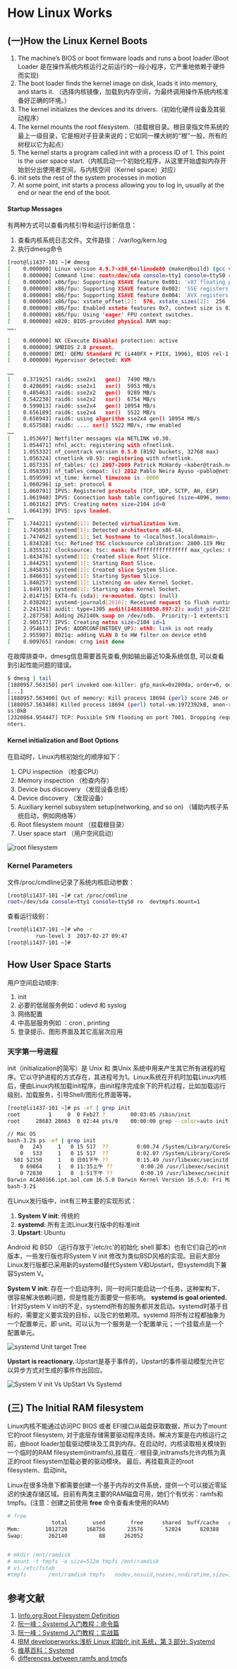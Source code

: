 # How Linux Works

## (一)How the Linux Kernel Boots
1. The machine’s BIOS or boot firmware loads and runs a boot loader.(Boot Loader 是在操作系统内核运行之前运行的一段小程序，它严重地依赖于硬件而实现)
2. The boot loader finds the kernel image on disk, loads it into memory, and starts it. （选择内核镜像，加载到内存空间，为最终调用操作系统内核准备好正确的环境。）
3.  The kernel initializes the devices and its drivers.（初始化硬件设备及其驱动程序）
4.  The kernel mounts the root filesystem.（挂载根目录。根目录指文件系统的最上一级目录，它是相对子目录来说的；它如同一棵大树的“根”一般，所有的树杈以它为起点）
5.  The kernel starts a program called init with a process ID of 1. This point is the user space start.（内核启动一个初始化程序，从这里开始虚拟内存开始划分出使用者空间，与内核空间（Kernel space）对应）
6.  init sets the rest of the system processes in motion
7.  At some point, init starts a process allowing you to log in, usually at the end or near the end of the boot.

<!--more-->

#### Startup Messages
有两种方式可以查看内核引导和运行诊断信息：
1. 查看内核系统日志文件。文件路径： /var/log/kern.log
2.  执行dmesg命令
```bash
[root@li1437-101 ~]# dmesg
[    0.000000] Linux version 4.9.7-x86_64-linode80 (maker@build) (gcc version 4.7.2 (Debian 4.7.2-5) ) #2 SMP Thu Feb 2 15:43:55 EST 2017
[    0.000000] Command line: root=/dev/sda console=tty1 console=ttyS0 ro  devtmpfs.mount=1
[    0.000000] x86/fpu: Supporting XSAVE feature 0x001: 'x87 floating point registers'
[    0.000000] x86/fpu: Supporting XSAVE feature 0x002: 'SSE registers'
[    0.000000] x86/fpu: Supporting XSAVE feature 0x004: 'AVX registers'
[    0.000000] x86/fpu: xstate_offset[2]:  576, xstate_sizes[2]:  256
[    0.000000] x86/fpu: Enabled xstate features 0x7, context size is 832 bytes, using 'standard' format.
[    0.000000] x86/fpu: Using 'eager' FPU context switches.
[    0.000000] e820: BIOS-provided physical RAM map:
…….

[    0.000000] NX (Execute Disable) protection: active
[    0.000000] SMBIOS 2.8 present.
[    0.000000] DMI: QEMU Standard PC (i440FX + PIIX, 1996), BIOS rel-1.9.1-0-gb3ef39f-prebuilt.qemu-project.org 04/01/2014
[    0.000000] Hypervisor detected: KVM

……
[    0.371925] raid6: sse2x1   gen()  7490 MB/s
[    0.428689] raid6: sse2x1   xor()  5953 MB/s
[    0.485463] raid6: sse2x2   gen()  9289 MB/s
[    0.542230] raid6: sse2x2   xor()  6754 MB/s
[    0.599013] raid6: sse2x4   gen() 10954 MB/s
[    0.656189] raid6: sse2x4   xor()  5522 MB/s
[    0.656943] raid6: using algorithm sse2x4 gen() 10954 MB/s
[    0.657588] raid6: .... xor() 5522 MB/s, rmw enabled
……
[    1.053697] Netfilter messages via NETLINK v0.30.
[    1.054471] nfnl_acct: registering with nfnetlink.
[    1.055332] nf_conntrack version 0.5.0 (8192 buckets, 32768 max)
[    1.056324] ctnetlink v0.93: registering with nfnetlink.
[    1.057335] nf_tables: (c) 2007-2009 Patrick McHardy <kaber@trash.net>
[    1.058393] nf_tables_compat: (c) 2012 Pablo Neira Ayuso <pablo@netfilter.org>
[    1.059599] xt_time: kernel timezone is -0000
[    1.060296] ip_set: protocol 6
[    1.060791] IPVS: Registered protocols (TCP, UDP, SCTP, AH, ESP)
[    1.061940] IPVS: Connection hash table configured (size=4096, memory=64Kbytes)
[    1.063162] IPVS: Creating netns size=2104 id=0
[    1.064139] IPVS: ipvs loaded.
……
[    1.744221] systemd[1]: Detected virtualization kvm.
[    1.745058] systemd[1]: Detected architecture x86-64.
[    1.747402] systemd[1]: Set hostname to <localhost.localdomain>.
[    1.834328] tsc: Refined TSC clocksource calibration: 2800.119 MHz
[    1.835512] clocksource: tsc: mask: 0xffffffffffffffff max_cycles: 0x285cb16f950, max_idle_ns: 440795333193 ns
[    1.843476] systemd[1]: Created slice Root Slice.
[    1.844251] systemd[1]: Starting Root Slice.
[    1.845835] systemd[1]: Created slice System Slice.
[    1.846631] systemd[1]: Starting System Slice.
[    1.848257] systemd[1]: Listening on udev Kernel Socket.
[    1.849119] systemd[1]: Starting udev Kernel Socket.
[    2.014715] EXT4-fs (sda): re-mounted. Opts: (null)
[    2.038202] systemd-journald[2010]: Received request to flush runtime journal from PID 1
[    2.241341] audit: type=1305 audit(1488188850.897:2): audit_pid=2215 old=0 auid=4294967295 ses=4294967295 res=1
[    2.287758] Adding 262140k swap on /dev/sdb.  Priority:-1 extents:1 across:262140k FS
[    2.905177] IPVS: Creating netns size=2104 id=1
[    2.954613] IPv6: ADDRCONF(NETDEV_UP): eth0: link is not ready
[    2.955987] 8021q: adding VLAN 0 to HW filter on device eth0
[    8.009765] random: crng init done
```

在故障排查中，dmesg信息需要首先查看,例如输出最近10条系统信息,
可以查看到引起性能问题的错误。
```bash
$ dmesg | tail
[1880957.563150] perl invoked oom-killer: gfp_mask=0x280da, order=0, oom_score_adj=0
[...]
[1880957.563400] Out of memory: Kill process 18694 (perl) score 246 or sacrifice child
[1880957.563408] Killed process 18694 (perl) total-vm:1972392kB, anon-rss:1953348kB, file-r
ss:0kB
[2320864.954447] TCP: Possible SYN flooding on port 7001. Dropping request. Check SNMP cou
nters.
```

#### Kernel initialization and Boot Options
在启动时，Linux内核初始化的顺序如下：
1. CPU inspection （检查CPU）
2.  Memory inspection （检查内存）
3.  Device bus discovery （发现设备总线）
4.  Device discovery （发现设备）
5.  Auxiliary kernel subsystem setup(networking, and so on) （辅助内核子系统启动，例如网络等）
6.  Root filesystem mount （挂载根目录）
7.  User space start （用户空间启动）

![root filesystem](http://og2061b3n.bkt.clouddn.com/Linux_kernel_root_filesystem.png)

### Kernel Parameters

文件/proc/cmdline记录了系统内核启动参数：
```bash
[root@li1437-101 ~]# cat /proc/cmdline
root=/dev/sda console=tty1 console=ttyS0 ro  devtmpfs.mount=1
```
查看运行级别：
```bash
[root@li1437-101 ~]# who -r
		 run-level 3  2017-02-27 09:47
[root@li1437-101 ~]#
```

## How User Space Starts
用户空间启动顺序:
1. init
2. 必要的低层服务例如：udevd 和 syslog
3. 网络配置
4. 中高层服务例如 ：cron , printing
5. 登录提示、图形界面及其它高层次应用

### 天字第一号进程
init（initialization的简写）是 Unix 和 类Unix 系统中用来产生其它所有进程的程序。它以守护进程的方式存在，其进程号为1。Linux系统在开机时加载Linux内核后，便由Linux内核加载init程序，由init程序完成余下的开机过程，比如加载运行级别，加载服务，引导Shell/图形化界面等等。
```bash
[root@li1437-101 ~]# ps -ef | grep init
root         1     0  0 Feb27 ?        00:03:05 /sbin/init
root     28683 28663  0 02:44 pts/0    00:00:00 grep --color=auto init
```

```bash
// Mac OS
bash-3.2$ ps -ef | grep init
	0   243     1   0 15 517  ??         0:00.74 /System/Library/CoreServices/CrashReporterSupportHelper server-init
	0   533     1   0 15 517  ??         0:02.07 /System/Library/CoreServices/SubmitDiagInfo server-init
  501 52150     1   0 日01下午 ??         0:15.49 /usr/libexec/secinitd
	0 69864     1   0 11:35上午 ??         0:00.20 /usr/libexec/secinitd
	0 72830     1   0  1:51下午 ??         0:00.19 /usr/libexec/secinitd
Darwin ACA80166.ipt.aol.com 16.5.0 Darwin Kernel Version 16.5.0: Fri Mar  3 16:52:33 PST 2017; root:xnu-3789.51.2~3/RELEASE_X86_64 x86_64
bash-3.2$
```

在Linux发行版中，init有三种主要的实现形式：
1. **System V init**: 传统的
2. **systemd**: 所有主流Linux发行版中的标准init
3. **Upstart**: Ubuntu

Android 和 BSD （运行存放于'/etc/rc'的初始化 shell 脚本）也有它们自己的init版本，一些发行版也将System V init 修改为类似BSD风格的实现。目前大部分Linux发行版都已采用新的systemd替代System V和Upstart，但systemd向下兼容System V。

**System V init**: 存在一个启动序列，同一时间只能启动一个任务，这种架构下，很容易解决依赖问题，但是性能方面要受一些影响。
**systemd is goal oriented.** : 针对System V init的不足，systemd所有的服务都并发启动。systemd时基于目标的，需要定义要实现的目标，以及它的依赖项。systemd 将所有过程都抽象为一个配置单元，即 unit。可以认为一个服务是一个配置单元；一个挂载点是一个配置单元。

![systemd Unit target Tree](http://og2061b3n.bkt.clouddn.com/Linux_kernel_systemd_UnitTree.png)

**Upstart is reactionary.**:Upstart是基于事件的，Upstart的事件驱动模型允许它以异步方式对生成的事件作出回应。

![System V init Vs UpStart Vs Systemd](http://og2061b3n.bkt.clouddn.com/Linux_kernel_systemd_upstart_sysV.png)

## (三) The Initial RAM filesystem

Linux内核不能通过访问PC BIOS 或者 EFI接口从磁盘获取数据，所以为了mount它的root filesystem, 对于底层存储需要驱动程序支持。解决方案是在内核运行之前，由boot loader加载驱动模块及工具到内存。在启动时，内核读取相关模块到一个临时的RAM filesystem(initramfs),挂载在／根目录,initramsfs允许内核为真正的root filesystem加载必要的驱动模块。
最后，再挂载真正的root filesystem、启动init。

Linux在很多场景下都需要创建一个基于内存的文件系统，提供一个可以接近零延迟的快速存储区域。目前有两类主要的RAM磁盘可用，她们个有优劣：ramfs和tmpfs。(注意：创建之前使用 **free** 命令查看未使用的RAM)

```bash
# free
              total        used        free      shared  buff/cache   available
Mem:        1012720      168756       23576       52024      820388      754520
Swap:        262140          88      262052


# mkdir /mnt/ramdisk
# mount -t tmpfs -o size=512m tmpfs /mnt/ramdisk
# vi /etc/fstab
#tmpfs       /mnt/ramdisk tmpfs   nodev,nosuid,noexec,nodiratime,size=1024M   0 0
```

## 参考文献

1. [linfo.org:Root Filesystem Definition](http://www.linfo.org/root_filesystem.html)
2. [阮一峰：Systemd 入门教程：命令篇](http://www.ruanyifeng.com/blog/2016/03/systemd-tutorial-commands.html)
3. [阮一峰：Systemd 入门教程：实战篇](http://www.ruanyifeng.com/blog/2016/03/systemd-tutorial-part-two.html)
4. [IBM developerworks:浅析 Linux 初始化 init 系统，第 3 部分: Systemd](https://www.ibm.com/developerworks/cn/linux/1407_liuming_init3/)
5. [维基百科：Systemd](https://zh.wikipedia.org/wiki/Systemd)
6. [differences between ramfs and tmpfs](http://www.jamescoyle.net/knowladge/951-the-difference-between-a-tmpfs-and-ramfs-ram-disk)
